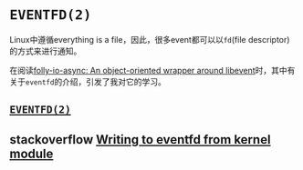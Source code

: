# `EVENTFD(2)` 

Linux中遵循everything is a file，因此，很多event都可以以`fd`(file descriptor)的方式来进行通知。

在阅读[folly-io-async: An object-oriented wrapper around libevent](https://github.com/facebook/folly/blob/master/folly/io/async/README.md)时，其中有关于`eventfd`的介绍，引发了我对它的学习。

## [`EVENTFD(2)`](http://man7.org/linux/man-pages/man2/eventfd.2.html) 





## stackoverflow [Writing to eventfd from kernel module](https://stackoverflow.com/questions/13607730/writing-to-eventfd-from-kernel-module)

